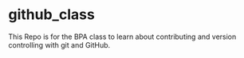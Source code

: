 # github_class
This Repo is for the BPA class to learn about contributing and version controlling with git and GitHub.

